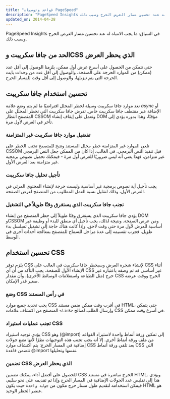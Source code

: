 ```yaml
---
title: "قواعد وتوصيات PageSpeed"
description: "PageSpeed Insights في السياق: ما يجب الانتباه له عند تحسين مسار العرض الحرج وسبب ذلك."
updated_on: 2014-04-28
---
```

<p class="intro">
  PageSpeed Insights في السياق: ما يجب الانتباه له عند تحسين مسار العرض الحرج وسبب ذلك.
</p>

## الحد من جافا سكريبت وCSS الذي يحظر العرض

 حتى نتمكن من الحصول على أسرع عرض أول ممكن، يلزمنا الوصول إلى أقل عدد (ممكن) من الموارد الحرجة على الصفحة، والوصول إلى أقل عدد من وحدات بايت الحرجة التي يتم تنزيلها، والوصول إلى أقل وقت للمسار الحرج.

## تحسين استخدام جافا سكريبت

تعد موارد جافا سكريبت وسيلة لحظر المحلل افتراضيًا ما لم يتم وضع علامة _async_ أو الإضافة عبر مقتطف جافا سكريبت خاص. تفرض جافا سكريبت التي تحظر المحلل على المتصفح انتظار CSSOM وتعمل على إيقاف إنشاء DOM مؤقتًا، وهذا بدوره يؤدي إلى تأخر في العرض لأول مرة.

### **تفضيل موارد جافا سكريبت غير المتزامنة**

تلغي الموارد غير المتزامنة حظر محلل المستند وتتيح للمتصفح تجنب الحظر على CSSOM قبل تنفيذ النص البرمجي. في الغالب، إذا كان من الممكن جعل النص البرمجي غير متزامن، فهذا يعني أنه ليس ضروريًا للعرض أول مرة - فيمكنك تحميل نصوص برمجية غير متزامنة بعد العرض الأول.

### **تأجيل تحليل جافا سكريبت**

يجب تأجيل أية نصوص برمجية غير أساسية وليست حرجة لإنشاء المحتوى المرئي في العرض الأول، وذلك لتقليل نسبة العمل المطلوب من المتصفح لعرض الصفحة.

### **تجنب جافا سكريبت الذي يستغرق وقتًا طويلاً في التشغيل**

يؤدي جافا سكريبت الذي يستغرق وقتًا طويلاً إلى حظر المتصفح من إنشاء DOM وCSSOM ومن عرض الصفحة. ونتيجة لذلك، يجب تأجيل أي منطق للبدء أو وظيفة غير أساسية للعرض لأول مرة حتى وقت لاحق. وإذا كانت هناك حاجة إلى تشغيل تسلسل بدء طويل، فجرب تقسيمه إلى عدة مراحل للسماح للمتصفح بمعالجة أحداث أخرى في الوسط.

## تحسين استخدام CSS

يلزم توفر CSS لإنشاء شجرة العرض وسيحظر جافا سكريبت في الغالب على CSS أثناء الإنشاء الأول للصفحة. يجب التأكد من أن أي CSS غير أساسي قد تم وصفه باعتباره غير حرج (مثل الطباعة واستعلامات الوسائط الأخرى)، وأن مقدار CSS الحرج ووقت عرضه صغير قدر الإمكان.

### **وضع CSS في رأس المستند**

يجب تحديد جميع موارد CSS في أقرب وقت ممكن ضمن مستند HTML، حتى يتمكن المتصفح من اكتشاف علامات `<link>` وإرسال الطلب لصالح CSS في أسرع وقت ممكن.

### **تجنب عمليات استيراد CSS**

يؤدي توجيه استيراد CSS وهو (@import) إلى تمكين ورقة أنماط واحدة لاستيراد القواعد من ملف ورقة أنماط أخرى. إلا أنه يجب تجنب هذه التوجيهات نظرًا لأنها تضع جولات إضافية في المسار الحرج: يتم اكتشاف موارد CSS بعد تلقي ورقة أنماط CSS التي تتضمن قاعدة @import نفسها وتحليلها.

### **تضمين CSS الذي يحظر العرض**

للحصول على أفضل أداء، يمكنك تضمين CSS الحرج مباشرة في مستند HTML. ويؤدي هذا إلى تقليص عدد الجولات الإضافية في المسار الحرج وإذا تم تقديمه على نحو سليم، فيمكن استخدامه لتقديم طول مسار حرج مكون من `جولة واحدة` حيث يكون HTML هو عنصر الحظر الوحيد.




